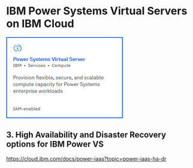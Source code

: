 # IBM Power Systems Virtual Servers on IBM Cloud

[![service-card](../images/service-card.png)](https://cloud.ibm.com/catalog/services/power-systems-virtual-server)

## 3. High Availability and Disaster Recovery options for IBM Power VS

https://cloud.ibm.com/docs/power-iaas?topic=power-iaas-ha-dr